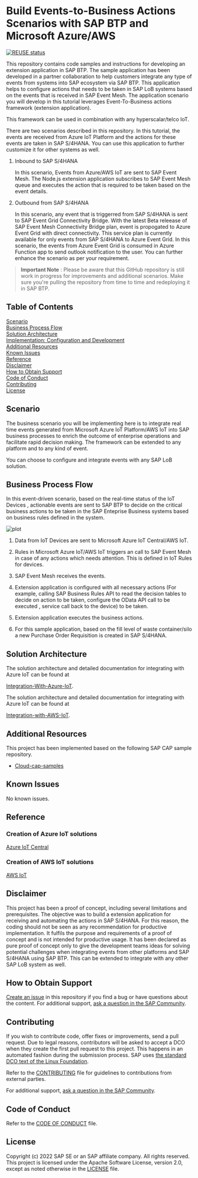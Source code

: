 # Build Events-to-Business Actions Scenarios with SAP BTP and Microsoft Azure/AWS

[![REUSE status](https://api.reuse.software/badge/github.com/SAP-samples/btp-events-to-business-actions-framework)](https://api.reuse.software/info/github.com/SAP-samples/btp-events-to-business-actions-framework)  

This repository contains code samples and instructions for developing an extension application in SAP BTP. The sample application has been developed in a partner collaboration to help customers integrate any type of events from systems into SAP ecosystem via SAP BTP. This application helps to configure  actions that needs to be taken in SAP LoB systems based on the events that is received in SAP Event Mesh. The application scenario you will develop in this tutorial leverages Event-To-Business actions framework (extension application). 

This framework can be used in combination with any hyperscalar/telco IoT.


There are two scenarios described in this repository. In this tutorial, the events are received from Azure IoT Platform and the actions for these events are taken in SAP S/4HANA. You can use this application to further customize it for other systems as well.

1. Inbound to SAP S/4HANA

    In this scenario, Events from Azure/AWS IoT are sent to SAP Event Mesh. The Node.js extension application subscribes to SAP Event Mesh queue and executes the action that is required to be taken based on the event details.  

2. Outbound from SAP S/4HANA

    In this scenario, any event that is triggerred from SAP S/4HANA is sent to SAP Event Grid Connectivity Bridge. With the latest Beta releease of SAP Event Mesh Connectivity Bridge plan, event is propogated to Azure Event Grid with direct connectivity. This service plan is currently available for only events from SAP S/4HANA to Azure Event Grid. In this scenario, the events from Azure Event Grid is consumed in Azure Function app to send outlook notification to the user. You can further enhance the scenario as per your requirement.

> **Important Note** : Please be aware that this GitHub repository is still work in progress for improvements and additional scenarios. Make sure you're pulling the repository from time to time and redeploying it in SAP BTP.


## Table of Contents

[Scenario](#scenario)\
[Business Process Flow](#business-process-flow)\
[Solution Architecture](#solution-architecture)\
[Implementation: Configuration and Development](#configuration-and-development)\
[Additional Resources](#additional-resources)\
[Known Issues](#known-issues)\
[Reference](#reference)\
[Disclaimer](#disclaimer)\
[How to Obtain Support](#how-to-obtain-support)\
[Code of Conduct](#codeofconduct)\
[Contributing](#contributing)\
[License](#license)

## Scenario

The business scenario you will be implementing here is to integrate real time events generated from Microsoft Azure IoT Platform/AWS IoT into SAP business processes to enrich the outcome of enterprise operations and facilitate rapid decision making. The framework can be extended to any platform and to any kind of event.

You can choose to configure and integrate events with any SAP LoB solution.

## Business Process Flow

In this event-driven scenario, based on the real-time status of the IoT Devices , actionable events are sent to SAP BTP to decide on the critical business actions to be taken in the SAP Enteprise Business systems based on business rules defined in the system.

![plot](./images/businessprocess.png)

1. Data from IoT Devices are sent to Microsoft Azure IoT Central/AWS IoT.

2. Rules in Microsoft Azure IoT/AWS IoT triggers an call to SAP Event Mesh in case of any actions which needs attention. This is defined in IoT Rules for devices.

3. SAP Event Mesh receives the events.

4. Extension application is configured with all necessary actions (For example, calling SAP Business Rules API to read the decision tables to decide on action to be taken, configure the OData API call to be executed , service call back to the device) to be taken.

5. Extension application executes the business actions.

6. For this sample application, based on the fill level of waste container/silo a new Purchase Order Requisition is created in SAP S/4HANA.

## Solution Architecture

The solution architecture and detailed documentation for integrating with Azure IoT can be found at

[Integration-With-Azure-IoT](./documentation/Integration-With-Azure-IoT/README.md).

The solution architecture and detailed documentation for integrating with Azure IoT can be found at

[Integration-with-AWS-IoT](./documentation/Integration-with-AWS-IoT/README.md).

## Additional Resources

This project has been implemented based on the following SAP CAP sample repository.

- [Cloud-cap-samples](https://github.com/SAP-samples/cloud-cap-samples/)

## Known Issues

No known issues.

## Reference

### Creation of Azure IoT solutions

[Azure IoT Central](https://azure.microsoft.com/en-in/products/iot-central/)

### Creation of AWS IoT solutions

[AWS IoT](https://docs.aws.amazon.com/iot/latest/developerguide/what-is-aws-iot.html)


## Disclaimer

This project has been a proof of concept, including several limitations and prerequisites. The objective was to build a extension application for receiving and automating the actions in SAP S/4HANA. For this reason, the coding should not be seen as any recommendation for productive implementation. It fulfils the purpose and requirements of a proof of concept and is not intended for productive usage. It has been declared as pure proof of concept only to give the development teams ideas for solving potential challenges when integrating events from other platforms and SAP S/4HANA using SAP BTP. This can be extended to integrate with any other SAP LoB system as well.

## How to Obtain Support

[Create an issue](https://github.com/SAP-samples/<repository-name>/issues) in this repository if you find a bug or have questions about the content.
For additional support, [ask a question in the SAP Community](https://answers.sap.com/questions/ask.html).

## Contributing

If you wish to contribute code, offer fixes or improvements,  send a pull request. Due to legal reasons, contributors will be asked to accept a DCO when they create the first pull request to this project. This happens in an automated fashion during the submission process. SAP uses [the standard DCO text of the Linux Foundation](https://developercertificate.org/).

Refer to the [CONTRIBUTING](CONTRIBUTING.md) file for guidelines to contributions from external parties.

For additional support, [ask a question in the SAP Community](https://answers.sap.com/questions/ask.html).

## Code of Conduct

Refer to the [CODE OF CONDUCT](CODE_OF_CONDUCT.md) file.

## License

Copyright (c) 2022 SAP SE or an SAP affiliate company. All rights reserved. This project is licensed under the Apache Software License, version 2.0, except as noted otherwise in the [LICENSE](LICENSE) file.

